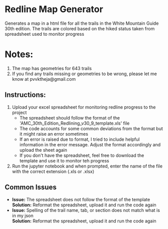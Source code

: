 <html>
    <h1>Redline Map Generator</h1>
      <p>Generates a map in a html file for all the trails in the White Mountain Guide 30th edition. The trails are colored based on the hiked status taken from spreadsheet used to monitor progress</p>

  <h1>Notes:</h2>
    <ol>
      <li>The map has geometries for 643 trails</li>
      <li>If you find any trails missing or geometries to be wrong, please let me know at pvvktheja@gmail.com</li>
    </ol>

  <h2>Instructions:</h2>
    <ol>
      <li>Upload your excel spreadsheet for monitoring redline progress to the project
        <ul>
          <li>The spreadsheet should follow the format of the 'AMC_30th_Edition_Redlining_v30_9_template.xls' file</li>
          <li>The code accounts for some common deviations from the format but it might raise an error sometimes</li>
          <li>If an error is raised due to format, I tried to include helpful information in the error message. Adjust the format accordingly and upload the sheet again</li>
          <li>If you don't have the spreadsheet, feel free to download the template and use it to monitor teh progress</li>
       </ul>
      </li>
      <li>Run the jupyter notebook and when prompted, enter the name of the file with the correct extension (.xls or .xlsx)</li>
    </ol>

  <h2>Common Issues</h2>
    <ul>
      <li>
        <b>Issue:</b> The spreadsheet does not follow the format of the template<br>
        <b>Solution:</b> Reformat the spreadsheet, upload it and run the code again
      </li>
      <li>
        <b>Issue:</b> Spelling of the trail name, tab, or section does not match what is in my json<br>
        <b>Solution:</b> Reformat the spreadsheet, upload it and run the code again
      </li>  
    </ul>
</html>
